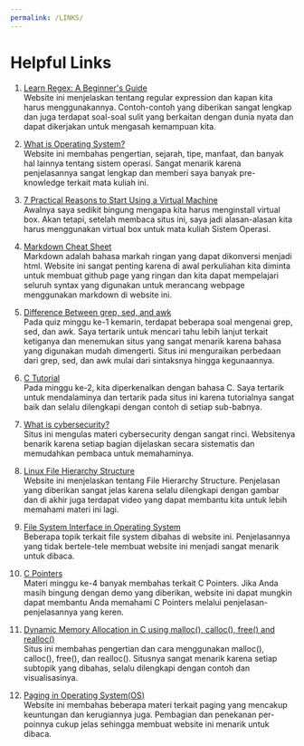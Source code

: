 ```yaml
---
permalink: /LINKS/
---
```


# Helpful Links

1. [Learn Regex: A Beginner's Guide](https://www.sitepoint.com/learn-regex/)<br>
Website ini menjelaskan tentang regular expression dan kapan kita harus menggunakannya. Contoh-contoh yang diberikan sangat lengkap dan juga terdapat soal-soal sulit yang berkaitan dengan dunia nyata dan dapat dikerjakan untuk mengasah kemampuan kita.

2. [What is Operating System?](https://www.guru99.com/operating-system-tutorial.html)<br>
Website ini membahas pengertian, sejarah, tipe, manfaat, dan banyak hal lainnya tentang sistem operasi. Sangat menarik karena penjelasannya sangat lengkap dan memberi saya banyak pre-knowledge terkait mata kuliah ini.

3. [7 Practical Reasons to Start Using a Virtual Machine](https://www.makeuseof.com/tag/reasons-start-using-virtual-machine/)<br>
Awalnya saya sedikit bingung mengapa kita harus menginstall virtual box. Akan tetapi, setelah membaca situs ini, saya jadi alasan-alasan kita harus menggunakan virtual box untuk mata kuliah Sistem Operasi.

4. [Markdown Cheat Sheet](https://www.markdownguide.org/cheat-sheet/)<br>
Markdown adalah bahasa markah ringan yang dapat dikonversi menjadi html. Website ini sangat penting karena di awal perkuliahan kita diminta untuk membuat github page yang ringan dan kita dapat mempelajari seluruh syntax yang digunakan untuk merancang webpage menggunakan markdown di website ini.

5. [Difference Between grep, sed, and awk ](https://www.baeldung.com/linux/grep-sed-awk-differences)<br>
Pada quiz minggu ke-1 kemarin, terdapat beberapa soal mengenai grep, sed, dan awk. Saya tertarik untuk mencari tahu lebih lanjut terkait ketiganya dan menemukan situs yang sangat menarik karena bahasa yang digunakan mudah dimengerti. Situs ini menguraikan perbedaan dari grep, sed, dan awk mulai dari sintaksnya hingga kegunaannya.

6. [C Tutorial](https://www.w3schools.in/c-tutorial/)<br>
Pada minggu ke-2, kita diperkenalkan dengan bahasa C. Saya tertarik untuk mendalaminya dan tertarik pada situs ini karena tutorialnya sangat baik dan selalu dilengkapi dengan contoh di setiap sub-babnya.

7. [What is cybersecurity?](https://www.ibm.com/topics/cybersecurity)<br>
Situs ini mengulas materi cybersecurity dengan sangat rinci. Websitenya benarik karena setiap bagian dijelaskan secara sistematis dan memudahkan pembaca untuk memahaminya.

8. [Linux File Hierarchy Structure](https://www.geeksforgeeks.org/linux-file-hierarchy-structure/)<br>
Website ini menjelaskan tentang File Hierarchy Structure. Penjelasan yang diberikan sangat jelas karena selalu dilengkapi dengan gambar dan di akhir juga terdapat video yang dapat membantu kita untuk lebih memahami materi ini lagi.

9. [File System Interface in Operating System](https://www.w3schools.in/operating-system-tutorial/file-system-interface/)<br>
Beberapa topik terkait file system dibahas di website ini. Penjelasannya yang tidak bertele-tele membuat website ini menjadi sangat menarik untuk dibaca.

10. [C Pointers](https://www.programiz.com/c-programming/c-pointers)<br>
Materi minggu ke-4 banyak membahas terkait C Pointers. Jika Anda masih bingung dengan demo yang diberikan, website ini dapat mungkin dapat membantu Anda memahami C Pointers melalui penjelasan-penjelasannya yang keren.

11. [Dynamic Memory Allocation in C using malloc(), calloc(), free() and realloc()](https://www.geeksforgeeks.org/dynamic-memory-allocation-in-c-using-malloc-calloc-free-and-realloc/)<br>
Situs ini membahas pengertian dan cara menggunakan malloc(), calloc(), free(), dan realloc(). Situsnya sangat menarik karena setiap subtopik yang dibahas, selalu dilengkapi dengan contoh dan visualisasinya.

12. [Paging in Operating System(OS)](https://www.guru99.com/paging-in-operating-system.html)<br>
Website ini membahas beberapa materi terkait paging yang mencakup keuntungan dan kerugiannya juga. Pembagian dan penekanan per-poinnya cukup jelas sehingga membuat website ini menarik untuk dibaca.